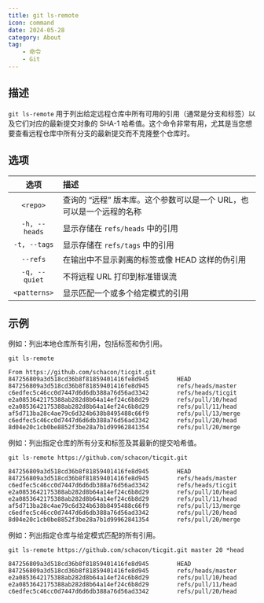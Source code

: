 ```yaml
---
title: git ls-remote
icon: command
date: 2024-05-28
category: About
tag:
    - 命令
    - Git
---
```


## 描述

`git ls-remote` 用于列出给定远程仓库中所有可用的引用（通常是分支和标签）以及它们对应的最新提交对象的 SHA-1 哈希值。这个命令非常有用，尤其是当您想要查看远程仓库中所有分支的最新提交而不克隆整个仓库时。

## 选项

|  选项  |  描述  |
|  :----:  |  :----  |
|  `<repo>`  |  查询的 “远程” 版本库。这个参数可以是一个 URL，也可以是一个远程的名称  |
|  `-h, --heads`  |  显示存储在 `refs/heads` 中的引用  |
|  `-t, --tags`  |  显示存储在 `refs/tags` 中的引用  |
|  `--refs`  |  在输出中不显示剥离的标签或像 HEAD 这样的伪引用  |
|  `-q, --quiet`  |  不将远程 URL 打印到标准错误流  |
|  `<patterns>`  |  显示匹配一个或多个给定模式的引用  |

## 示例

例如：列出本地仓库所有引用，包括标签和伪引用。

```shell
git ls-remote

From https://github.com/schacon/ticgit.git
847256809a3d518cd36b8f81859401416fe8d945        HEAD
847256809a3d518cd36b8f81859401416fe8d945        refs/heads/master
c6edfec5c46cc0d7447d6d6db388a76d56ad3342        refs/heads/ticgit
e2a0853642175388ab282d8b64a14ef24c6b8d29        refs/pull/10/head
e2a0853642175388ab282d8b64a14ef24c6b8d29        refs/pull/11/head
af5d713ba28c4ae79c6d324b638b8495488c66f9        refs/pull/13/merge
c6edfec5c46cc0d7447d6d6db388a76d56ad3342        refs/pull/20/head
8d04e20c1cb0be8852f3be28a7b1d99962841354        refs/pull/20/merge
```

例如：列出指定仓库的所有分支和标签及其最新的提交哈希值。

```shell
git ls-remote https://github.com/schacon/ticgit.git

847256809a3d518cd36b8f81859401416fe8d945        HEAD
847256809a3d518cd36b8f81859401416fe8d945        refs/heads/master
c6edfec5c46cc0d7447d6d6db388a76d56ad3342        refs/heads/ticgit
e2a0853642175388ab282d8b64a14ef24c6b8d29        refs/pull/10/head
e2a0853642175388ab282d8b64a14ef24c6b8d29        refs/pull/11/head
af5d713ba28c4ae79c6d324b638b8495488c66f9        refs/pull/13/merge
c6edfec5c46cc0d7447d6d6db388a76d56ad3342        refs/pull/20/head
8d04e20c1cb0be8852f3be28a7b1d99962841354        refs/pull/20/merge
```

例如：列出指定仓库与给定模式匹配的所有引用。

```shell
git ls-remote https://github.com/schacon/ticgit.git master 20 *head

847256809a3d518cd36b8f81859401416fe8d945        HEAD
847256809a3d518cd36b8f81859401416fe8d945        refs/heads/master
e2a0853642175388ab282d8b64a14ef24c6b8d29        refs/pull/10/head
e2a0853642175388ab282d8b64a14ef24c6b8d29        refs/pull/11/head
c6edfec5c46cc0d7447d6d6db388a76d56ad3342        refs/pull/20/head
```
